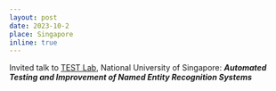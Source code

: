 ```yaml
---
layout: post
date: 2023-10-2
place: Singapore
inline: true
---
```

Invited talk to [TEST Lab](https://nus-test.github.io/event/231002/), National University of Singapore: ***Automated Testing and Improvement of Named Entity Recognition Systems***
